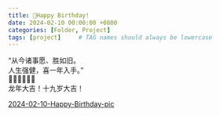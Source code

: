 ```yaml
---
title: 🎂Happy Birthday!
date: 2024-02-10 00:00:00 +0800
categories: [Folder, Project]
tags: [project]     # TAG names should always be lowercase
---
```


“从今诸事愿、胜如旧。  
人生强健，喜一年入手。”  
🧨🧨🧧🧧🎊🎊  
龙年大吉！十九岁大吉！  

[2024-02-10-Happy-Birthday-pic]()